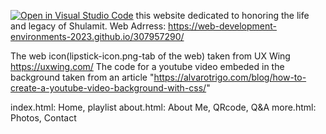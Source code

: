 [![Open in Visual Studio Code](https://classroom.github.com/assets/open-in-vscode-c66648af7eb3fe8bc4f294546bfd86ef473780cde1dea487d3c4ff354943c9ae.svg)](https://classroom.github.com/online_ide?assignment_repo_id=10540681&assignment_repo_type=AssignmentRepo)
this website dedicated to honoring the life and legacy of Shulamit.
Web Adrress:
https://web-development-environments-2023.github.io/307957290/

The web icon(lipstick-icon.png-tab of the web) taken from UX Wing https://uxwing.com/ 
The code for a youtube video embeded in the background taken from an article "https://alvarotrigo.com/blog/how-to-create-a-youtube-video-background-with-css/"

index.html: Home, playlist
about.html: About Me, QRcode, Q&A
more.html: Photos, Contact


